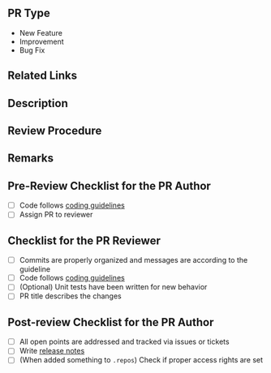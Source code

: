 ## PR Type

<!-- Select one and remove others. If an appropriate one is not listed, please write by yourself. -->

- New Feature
- Improvement
- Bug Fix

## Related Links

<!-- Please write related links to GitHub/Jira/Slack/etc. -->

## Description

<!-- Describe what this PR changes? -->

## Review Procedure

<!-- Explain how to review this PR. -->

## Remarks

<!-- Write remarks as you like if you need. -->

## Pre-Review Checklist for the PR Author

- [ ] Code follows [coding guidelines](coding-guidelines)
- [ ] Assign PR to reviewer

## Checklist for the PR Reviewer

- [ ] Commits are properly organized and messages are according to the guideline
- [ ] Code follows [coding guidelines](coding-guidelines)
- [ ] (Optional) Unit tests have been written for new behavior
- [ ] PR title describes the changes

## Post-review Checklist for the PR Author

- [ ] All open points are addressed and tracked via issues or tickets
- [ ] Write [release notes](release-notes)
- [ ] (When added something to `.repos`) Check if proper access rights are set

[coding-guidelines]: https://tier4.atlassian.net/wiki/spaces/AIP/pages/1194394777/T4
[release-notes]: https://tier4.atlassian.net/wiki/spaces/AIP/pages/563774416
